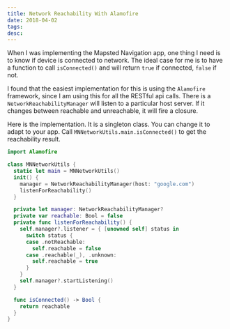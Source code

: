 ```yaml
---
title: Network Reachability With Alamofire
date: 2018-04-02
tags:
desc:
---
```

When I was implementing the Mapsted Navigation app, one thing I need is to know if device is connected to network. The ideal case for me is to have a function to call `isConnected()` and will return `true` if connected, `false` if not.
<!--more-->

I found that the easiest implementation for this is using the `Alamofire` framework, since I am using this for all the RESTful api calls. There is a `NetworkReachabilityManager` will listen to a particular host server. If it changes between reachable and unreachable, it will fire a closure.

Here is the implementation. It is a singleton class. You can change it to adapt to your app. Call `MNNetworkUtils.main.isConnected()` to get the reachability result.

``` swift
import Alamofire

class MNNetworkUtils {
  static let main = MNNetworkUtils()
  init() {
    manager = NetworkReachabilityManager(host: "google.com")
    listenForReachability()
  }

  private let manager: NetworkReachabilityManager?
  private var reachable: Bool = false
  private func listenForReachability() {
    self.manager?.listener = { [unowned self] status in
      switch status {
      case .notReachable:
        self.reachable = false
      case .reachable(_), .unknown:
        self.reachable = true
      }
    }
    self.manager?.startListening()
  }

  func isConnected() -> Bool {
    return reachable
  }
}
```
